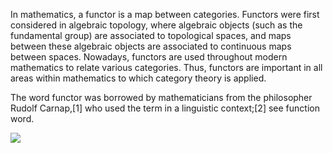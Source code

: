 In mathematics, a functor is a map between categories. Functors were first considered in algebraic topology, where algebraic objects (such as the fundamental group) are associated to topological spaces, and maps between these algebraic objects are associated to continuous maps between spaces. Nowadays, functors are used throughout modern mathematics to relate various categories. Thus, functors are important in all areas within mathematics to which category theory is applied.

The word functor was borrowed by mathematicians from the philosopher Rudolf Carnap,[1] who used the term in a linguistic context;[2] see function word.

![](https://proxy.duckduckgo.com/iu/?u=http%3A%2F%2Fncatlab.org%2Fnlab%2Ffiles%2Falt_functor.jpg&f=1)